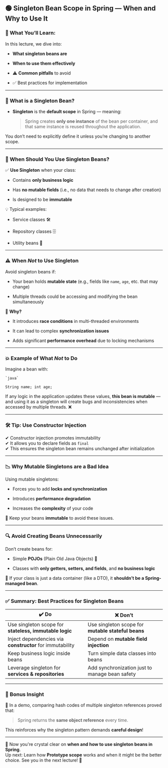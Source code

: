 ## 🟢 Singleton Bean Scope in Spring — When and Why to Use It

### 🚀 What You’ll Learn:

In this lecture, we dive into:

- **What singleton beans are**
    
- **When to use them effectively**
    
- ⚠️ **Common pitfalls** to avoid
    
- ✅ Best practices for implementation
    

---

### 🧩 What is a Singleton Bean?

- **Singleton** is the **default scope** in Spring — meaning:
    
    > Spring creates **only one instance** of the bean per container, and that same instance is reused throughout the application.
    

You don’t need to explicitly define it unless you’re changing to another scope.

---

### 📌 When Should You Use Singleton Beans?

✅ **Use Singleton** when your class:

- Contains **only business logic**
    
- Has **no mutable fields** (i.e., no data that needs to change after creation)
    
- Is designed to be **immutable**
    

💡 Typical examples:

- Service classes 🛠️
    
- Repository classes 🗄️
    
- Utility beans 🔧
    

---

### ⚠️ When _Not_ to Use Singleton

Avoid singleton beans if:

- Your bean holds **mutable state** (e.g., fields like `name`, `age`, etc. that may change)
    
- Multiple threads could be accessing and modifying the bean simultaneously
    

🛑 **Why?**

- It introduces **race conditions** in multi-threaded environments
    
- It can lead to complex **synchronization issues**
    
- Adds significant **performance overhead** due to locking mechanisms
    

---

### 💥 Example of What _Not_ to Do

Imagine a bean with:
	
	`java`
	
`String name; int age;`

If any logic in the application updates these values, **this bean is mutable** — and using it as a singleton will create bugs and inconsistencies when accessed by multiple threads. ❌

---

### 🛠️ Tip: Use Constructor Injection

✔ Constructor injection promotes immutability  
✔ It allows you to declare fields as `final`  
✔ This ensures the singleton bean remains unchanged after initialization

---

### 📉 Why Mutable Singletons are a Bad Idea

Using mutable singletons:

- Forces you to add **locks and synchronization**
    
- Introduces **performance degradation**
    
- Increases the **complexity** of your code
    

🧊 Keep your beans **immutable** to avoid these issues.

---

### 🔍 Avoid Creating Beans Unnecessarily

Don’t create beans for:

- Simple **POJOs** (Plain Old Java Objects) 💾
    
- Classes with **only getters, setters, and fields**, and **no business logic**
    

📝 If your class is just a data container (like a DTO), it **shouldn’t be a Spring-managed bean**.

---

### ✅ Summary: Best Practices for Singleton Beans

|✔️ Do|❌ Don’t|
|---|---|
|Use singleton scope for **stateless, immutable logic**|Use singleton scope for **mutable stateful beans**|
|Inject dependencies via **constructor** for immutability|Depend on **mutable field injection**|
|Keep business logic inside beans|Turn simple data classes into beans|
|Leverage singleton for **services & repositories**|Add synchronization just to manage bean safety|

---

### 🧪 Bonus Insight

🧬 In a demo, comparing hash codes of multiple singleton references proved that:

> Spring returns the **same object reference** every time.

This reinforces why the singleton pattern demands **careful design**!

---

🎉 Now you're crystal clear on **when and how to use singleton beans in Spring**.  
Up next: Learn how **Prototype scope** works and when it might be the better choice. See you in the next lecture! 👋